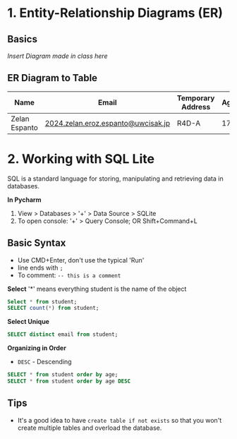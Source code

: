 # 1. Entity-Relationship Diagrams (ER)

## Basics
*Insert Diagram made in class here*

## ER Diagram to Table
| Name          | Email                              | Temporary Address | Age |
|---------------|------------------------------------|-------------------|-----|
| Zelan Espanto | 2024.zelan.eroz.espanto@uwcisak.jp | R4D-A             | 17  |

# 2. Working with SQL Lite
SQL is a standard language for storing, manipulating and retrieving data in databases.

**In Pycharm**
1. View > Databases > '+' > Data Source > SQLite
2. To open console: '+' > Query Console; OR Shift+Command+L

## Basic Syntax
- Use CMD+Enter, don't use the typical 'Run'
- line ends with ``` ; ```
- To comment: ``` -- this is a comment ```

**Select**
'*' means everything
student is the name of the object
```sql
Select * from student;
SELECT count(*) from student;
```

**Select Unique**
```sql
SELECT distinct email from student;
```

**Organizing in Order**
* ```DESC``` - Descending
```sql
SELECT * from student order by age;
SELECT * from student order by age DESC
```



## Tips
- It's a good idea to have ```create table if not exists``` so that you won't create multiple tables and overload the database.
